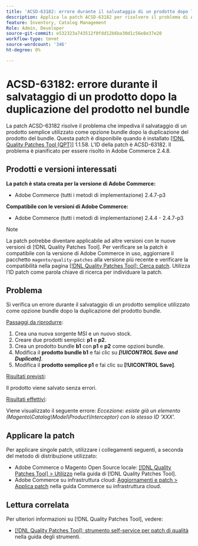 ```yaml
---
title: 'ACSD-63182: errore durante il salvataggio di un prodotto dopo la duplicazione del prodotto nel bundle'
description: Applica la patch ACSD-63182 per risolvere il problema di Adobe Commerce in cui si verifica un errore durante il salvataggio di un prodotto dopo che un prodotto bundle è stato duplicato con MSI abilitato.
feature: Inventory, Catalog Management
Role: Admin, Developer
source-git-commit: e532323a743512f0fdd12b6ba30d1c56e8e37e20
workflow-type: tm+mt
source-wordcount: '346'
ht-degree: 0%

---
```



# ACSD-63182: errore durante il salvataggio di un prodotto dopo la duplicazione del prodotto nel bundle

La patch ACSD-63182 risolve il problema che impediva il salvataggio di un prodotto semplice utilizzato come opzione bundle dopo la duplicazione del prodotto del bundle. Questa patch è disponibile quando è installato [[!DNL Quality Patches Tool (QPT)]](/help/tools/quality-patches-tool/quality-patches-tool-to-self-serve-quality-patches.md) 1.1.58. L’ID della patch è ACSD-63182. Il problema è pianificato per essere risolto in Adobe Commerce 2.4.8.

## Prodotti e versioni interessati

**La patch è stata creata per la versione di Adobe Commerce:**

* Adobe Commerce (tutti i metodi di implementazione) 2.4.7-p3

**Compatibile con le versioni di Adobe Commerce:**

* Adobe Commerce (tutti i metodi di implementazione) 2.4.4 - 2.4.7-p3

>[!NOTE]
>
>La patch potrebbe diventare applicabile ad altre versioni con le nuove versioni di [!DNL Quality Patches Tool]. Per verificare se la patch è compatibile con la versione di Adobe Commerce in uso, aggiornare il pacchetto `magento/quality-patches` alla versione più recente e verificare la compatibilità nella pagina [[!DNL Quality Patches Tool]: Cerca patch](https://experienceleague.adobe.com/tools/commerce-quality-patches/index.html). Utilizza l’ID patch come parola chiave di ricerca per individuare la patch.

## Problema

Si verifica un errore durante il salvataggio di un prodotto semplice utilizzato come opzione bundle dopo la duplicazione del prodotto bundle.

<u>Passaggi da riprodurre</u>:

1. Crea una nuova sorgente MSI e un nuovo stock.
1. Creare due prodotti semplici: **p1** e **p2**.
1. Crea un prodotto bundle **b1** con **p1** e **p2** come opzioni bundle.
1. Modifica il **prodotto bundle b1** e fai clic su ***[!UICONTROL Save and Duplicate]***.
1. Modifica il **prodotto semplice p1** e fai clic su **[!UICONTROL Save]**.

<u>Risultati previsti</u>:

Il prodotto viene salvato senza errori.

<u>Risultati effettivi</u>:

Viene visualizzato il seguente errore:
*Eccezione: esiste già un elemento (Magento\Catalog\Model\Product\Interceptor) con lo stesso ID &#39;XXX&#39;.*

## Applicare la patch

Per applicare singole patch, utilizzare i collegamenti seguenti, a seconda del metodo di distribuzione utilizzato:

* Adobe Commerce o Magento Open Source locale: [[!DNL Quality Patches Tool] > Utilizzo](/help/tools/quality-patches-tool/usage.md) nella guida di [!DNL Quality Patches Tool].
* Adobe Commerce su infrastruttura cloud: [Aggiornamenti e patch > Applica patch](https://experienceleague.adobe.com/docs/commerce-cloud-service/user-guide/develop/upgrade/apply-patches.html) nella guida Commerce su infrastruttura cloud.

## Lettura correlata

Per ulteriori informazioni su [!DNL Quality Patches Tool], vedere:

* [[!DNL Quality Patches Tool]: strumento self-service per patch di qualità](/help/tools/quality-patches-tool/quality-patches-tool-to-self-serve-quality-patches.md) nella guida degli strumenti.

